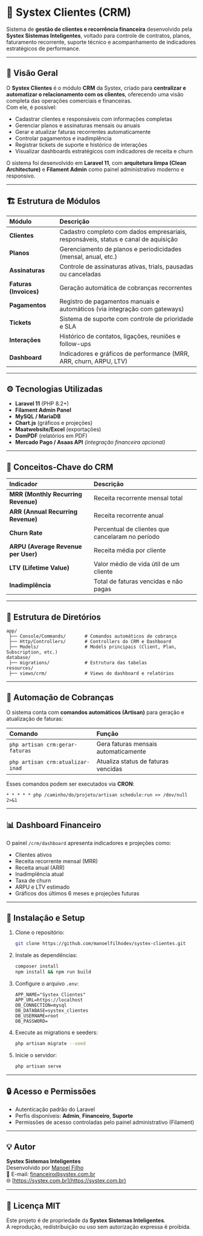 # 🧩 Systex Clientes (CRM)

Sistema de **gestão de clientes e recorrência financeira** desenvolvido pela **Systex Sistemas Inteligentes**, voltado para controle de contratos, planos, faturamento recorrente, suporte técnico e acompanhamento de indicadores estratégicos de performance.

---

## 🚀 Visão Geral

O **Systex Clientes** é o módulo **CRM** da Systex, criado para **centralizar e automatizar o relacionamento com os clientes**, oferecendo uma visão completa das operações comerciais e financeiras.  
Com ele, é possível:

- Cadastrar clientes e responsáveis com informações completas  
- Gerenciar planos e assinaturas mensais ou anuais  
- Gerar e atualizar faturas recorrentes automaticamente  
- Controlar pagamentos e inadimplência  
- Registrar tickets de suporte e histórico de interações  
- Visualizar dashboards estratégicos com indicadores de receita e churn  

O sistema foi desenvolvido em **Laravel 11**, com **arquitetura limpa (Clean Architecture)** e **Filament Admin** como painel administrativo moderno e responsivo.

---

## 🏗️ Estrutura de Módulos

| Módulo | Descrição |
|:--|:--|
| **Clientes** | Cadastro completo com dados empresariais, responsáveis, status e canal de aquisição |
| **Planos** | Gerenciamento de planos e periodicidades (mensal, anual, etc.) |
| **Assinaturas** | Controle de assinaturas ativas, trials, pausadas ou canceladas |
| **Faturas (Invoices)** | Geração automática de cobranças recorrentes |
| **Pagamentos** | Registro de pagamentos manuais e automáticos (via integração com gateways) |
| **Tickets** | Sistema de suporte com controle de prioridade e SLA |
| **Interações** | Histórico de contatos, ligações, reuniões e follow-ups |
| **Dashboard** | Indicadores e gráficos de performance (MRR, ARR, churn, ARPU, LTV) |

---

## ⚙️ Tecnologias Utilizadas

- **Laravel 11** (PHP 8.2+)  
- **Filament Admin Panel**  
- **MySQL / MariaDB**  
- **Chart.js** (gráficos e projeções)  
- **Maatwebsite/Excel** (exportações)  
- **DomPDF** (relatórios em PDF)  
- **Mercado Pago / Asaas API** *(integração financeira opcional)*  

---

## 🧠 Conceitos-Chave do CRM

| Indicador | Descrição |
|:--|:--|
| **MRR (Monthly Recurring Revenue)** | Receita recorrente mensal total |
| **ARR (Annual Recurring Revenue)** | Receita recorrente anual |
| **Churn Rate** | Percentual de clientes que cancelaram no período |
| **ARPU (Average Revenue per User)** | Receita média por cliente |
| **LTV (Lifetime Value)** | Valor médio de vida útil de um cliente |
| **Inadimplência** | Total de faturas vencidas e não pagas |

---

## 🧱 Estrutura de Diretórios

```
app/
 ├── Console/Commands/       # Comandos automáticos de cobrança
 ├── Http/Controllers/       # Controllers do CRM e Dashboard
 ├── Models/                 # Models principais (Client, Plan, Subscription, etc.)
database/
 ├── migrations/             # Estrutura das tabelas
resources/
 ├── views/crm/              # Views do dashboard e relatórios
```

---

## 🔁 Automação de Cobranças

O sistema conta com **comandos automáticos (Artisan)** para geração e atualização de faturas:

| Comando | Função |
|:--|:--|
| `php artisan crm:gerar-faturas` | Gera faturas mensais automaticamente |
| `php artisan crm:atualizar-inad` | Atualiza status de faturas vencidas |

Esses comandos podem ser executados via **CRON**:

```
* * * * * php /caminho/do/projeto/artisan schedule:run >> /dev/null 2>&1
```

---

## 📊 Dashboard Financeiro

O painel `/crm/dashboard` apresenta indicadores e projeções como:

- Clientes ativos  
- Receita recorrente mensal (MRR)  
- Receita anual (ARR)  
- Inadimplência atual  
- Taxa de churn  
- ARPU e LTV estimado  
- Gráficos dos últimos 6 meses e projeções futuras  

---

## 🧰 Instalação e Setup

1. Clone o repositório:
   ```bash
   git clone https://github.com/manoelfilhodev/systex-clientes.git
   ```

2. Instale as dependências:
   ```bash
   composer install
   npm install && npm run build
   ```

3. Configure o arquivo `.env`:
   ```env
   APP_NAME="Systex Clientes"
   APP_URL=https://localhost
   DB_CONNECTION=mysql
   DB_DATABASE=systex_clientes
   DB_USERNAME=root
   DB_PASSWORD=
   ```

4. Execute as migrations e seeders:
   ```bash
   php artisan migrate --seed
   ```

5. Inicie o servidor:
   ```bash
   php artisan serve
   ```

---

## 🔒 Acesso e Permissões

- Autenticação padrão do Laravel  
- Perfis disponíveis: **Admin**, **Financeiro**, **Suporte**  
- Permissões de acesso controladas pelo painel administrativo (Filament)

---

## 💡 Autor

**Systex Sistemas Inteligentes**  
Desenvolvido por [Manoel Filho](https://systex.com.br)  
📧 E-mail: financeiro@systex.com.br  
🌐 [https://systex.com.br](https://systex.com.br)

---

## 🧾 Licença MIT

Este projeto é de propriedade da **Systex Sistemas Inteligentes**.  
A reprodução, redistribuição ou uso sem autorização expressa é proibida.
